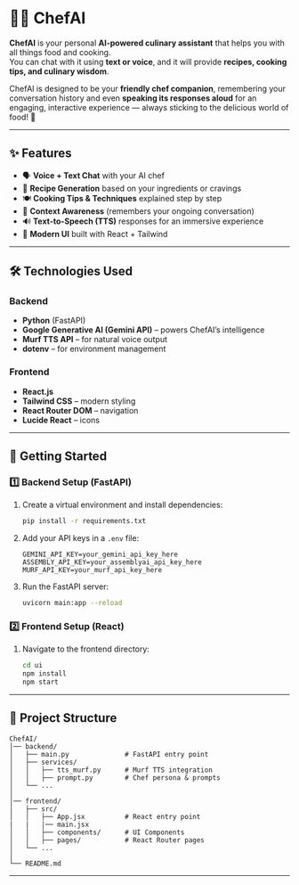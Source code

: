 # 🧑‍🍳 ChefAI  

**ChefAI** is your personal **AI-powered culinary assistant** that helps you with all things food and cooking.  
You can chat with it using **text or voice**, and it will provide **recipes, cooking tips, and culinary wisdom**.  

ChefAI is designed to be your **friendly chef companion**, remembering your conversation history and even **speaking its responses aloud** for an engaging, interactive experience — always sticking to the delicious world of food! 🍲  

---

## ✨ Features  
- 🗣️ **Voice + Text Chat** with your AI chef  
- 🍳 **Recipe Generation** based on your ingredients or cravings  
- 🍽️ **Cooking Tips & Techniques** explained step by step  
- 🧠 **Context Awareness** (remembers your ongoing conversation)  
- 🔊 **Text-to-Speech (TTS)** responses for an immersive experience  
- 🎨 **Modern UI** built with React + Tailwind  

---

## 🛠️ Technologies Used  

### Backend  
- **Python** (FastAPI)  
- **Google Generative AI (Gemini API)** – powers ChefAI’s intelligence  
- **Murf TTS API** – for natural voice output  
- **dotenv** – for environment management  

### Frontend  
- **React.js**  
- **Tailwind CSS** – modern styling  
- **React Router DOM** – navigation  
- **Lucide React** – icons  

---

## 🚀 Getting Started  

### 1️⃣ Backend Setup (FastAPI)  
1. Create a virtual environment and install dependencies:  
   ```bash
   pip install -r requirements.txt
   ```  

2. Add your API keys in a `.env` file:  
   ```env
   GEMINI_API_KEY=your_gemini_api_key_here
   ASSEMBLY_API_KEY=your_assemblyai_api_key_here
   MURF_API_KEY=your_murf_api_key_here
   ```

3. Run the FastAPI server:  
   ```bash
   uvicorn main:app --reload
   ```

### 2️⃣ Frontend Setup (React)  
1. Navigate to the frontend directory:  
   ```bash
   cd ui
   npm install
   npm start
   ```  

---

## 📂 Project Structure  
```
ChefAI/
│── backend/
│   ├── main.py              # FastAPI entry point
│   ├── services/
│   │   ├── tts_murf.py      # Murf TTS integration
│   │   ├── prompt.py        # Chef persona & prompts
│   └── ...
│
│── frontend/
│   ├── src/
│   │   ├── App.jsx          # React entry point
|   |   |── main.jsx 
│   │   ├── components/      # UI Components
│   │   ├── pages/           # React Router pages
│   └── ...
│
└── README.md
```

---



